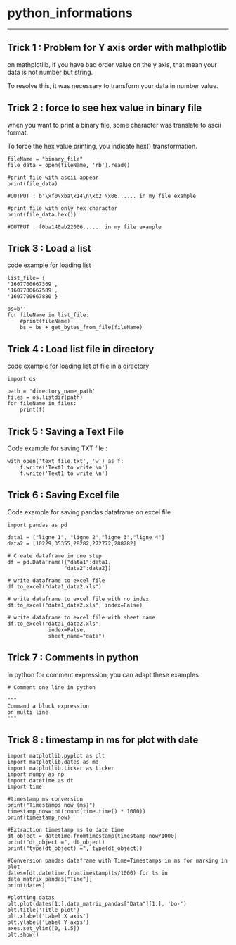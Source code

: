 # python_informations
____________________________________________________________________________________________________________

## Trick 1 : Problem for Y axis order with mathplotlib

on mathplotlib, if you have bad order value on the y axis, that mean your data is not number but string.

To resolve this, it was necessary to transform your data in number value.

## Trick 2 : force to see hex value in binary file

when you want to print a binary file, some character was translate to ascii format. 

To force the hex value printing, you indicate hex() transformation.
```
fileName = "binary_file"
file_data = open(fileName, 'rb').read() 

#print file with ascii appear
print(file_data)

#OUTPUT : b'\xf0\xba\x14\n\xb2 \x06...... in my file example

#print file with only hex character
print(file_data.hex())

#OUTPUT : f0ba140ab22006...... in my file example
```

## Trick 3 : Load a list
code example for loading list
````
list_file= {
'1607700667369',
'1607700667589',
'1607700667880'}

bs=b''
for fileName in list_file:
    #print(fileName)
    bs = bs + get_bytes_from_file(fileName)
````

## Trick 4 : Load list file in directory
code example for loading list of file in a directory
````
import os 

path = 'directory_name_path'
files = os.listdir(path)
for fileName in files:
    print(f)
````

## Trick 5 : Saving a Text File
Code example for saving TXT file :
````
with open('text_file.txt', 'w') as f:
    f.write('Text1 to write \n')
    f.write('Text1 to write \n')
````

## Trick 6 : Saving Excel file
Code example for saving pandas dataframe on excel file
````
import pandas as pd
	
data1 = ["ligne 1", "ligne 2","ligne 3","ligne 4"]
data2 = [10229,35355,28282,272772,288282]

# Create dataframe in one step
df = pd.DataFrame({"data1":data1,
                  "data2":data2})

# write dataframe to excel file
df.to_excel("data1_data2.xls")

# write dataframe to excel file with no index
df.to_excel("data1_data2.xls", index=False)

# write dataframe to excel file with sheet name
df.to_excel("data1_data2.xls", 
             index=False,
             sheet_name="data")
````

## Trick 7 : Comments in python

In python for comment expression, you can adapt these examples
```
# Comment one line in python

"""
Command a block expression
on multi line
"""
```

## Trick 8 : timestamp in ms for plot with date
```
import matplotlib.pyplot as plt
import matplotlib.dates as md
import matplotlib.ticker as ticker
import numpy as np
import datetime as dt
import time

#timestamp ms conversion
print("Timestamps now (ms)")
timestamp_now=int(round(time.time() * 1000))
print(timestamp_now)

#Extraction timestamp ms to date time
dt_object = datetime.fromtimestamp(timestamp_now/1000)
print("dt_object =", dt_object)
print("type(dt_object) =", type(dt_object))

#Conversion pandas dataframe with Time=Timestamps in ms for marking in plot
dates=[dt.datetime.fromtimestamp(ts/1000) for ts in data_matrix_pandas["Time"]]
print(dates)

#plotting datas
plt.plot(dates[1:],data_matrix_pandas["Data"][1:], 'bo-')
plt.title('Title plot')
plt.xlabel('Label X axis')
plt.ylabel('Label Y axis')
axes.set_ylim([0, 1.5])
plt.show()
```
